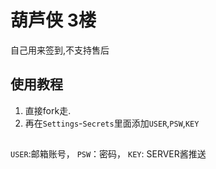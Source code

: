 # 葫芦侠 3楼
自己用来签到,不支持售后

##

## 使用教程

1. 直接fork走.
2. 再在`Settings`-`Secrets`里面添加`USER`,`PSW`,`KEY`

##
`USER`:邮箱账号，
`PSW`：密码，
`KEY`: SERVER酱推送
